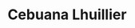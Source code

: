 ---
title: "Cebuana Lhuillier"
url: /lapu-lapu/cebuana-lhuillier-g-y-dela-serna-street/
shop: pawnbroker
---